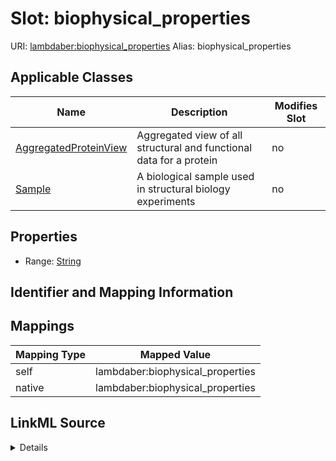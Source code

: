 

# Slot: biophysical_properties 



URI: [lambdaber:biophysical_properties](https://w3id.org/lambda-ber-schema/biophysical_properties)
Alias: biophysical_properties

<!-- no inheritance hierarchy -->





## Applicable Classes

| Name | Description | Modifies Slot |
| --- | --- | --- |
| [AggregatedProteinView](AggregatedProteinView.md) | Aggregated view of all structural and functional data for a protein |  no  |
| [Sample](Sample.md) | A biological sample used in structural biology experiments |  no  |






## Properties

* Range: [String](String.md)




## Identifier and Mapping Information







## Mappings

| Mapping Type | Mapped Value |
| ---  | ---  |
| self | lambdaber:biophysical_properties |
| native | lambdaber:biophysical_properties |




## LinkML Source

<details>
```yaml
name: biophysical_properties
alias: biophysical_properties
domain_of:
- Sample
- AggregatedProteinView
range: string

```
</details>